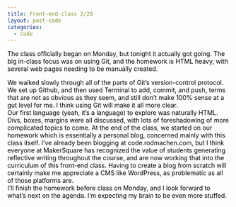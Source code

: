 ```yaml
---
title: Front-end class 2/20
layout: post-code
categories:
  - Code
---
```

<div>
  <span style="color: #000000;">The class officially began on Monday, but tonight it actually got going. The big in-class focus was on using Git, and the homework is HTML heavy, with several web pages needing to be manually created.</span></p> <div style="color: #000000;">
  </div>
  
  <div style="color: #000000;">
    We walked slowly through all of the parts of Git&#8217;s version-control protocol. We set up Github, and then used Terminal to add, commit, and push, terms that are not as obvious as they seem, and still don&#8217;t make 100% sense at a gut level for me. I think using Git will make it all more clear.
  </div>
  
  <div style="color: #000000;">
  </div>
  
  <div style="color: #000000;">
    Our first language (yeah, it&#8217;s a language) to explore was naturally HTML. Divs, boxes, margins were all discussed, with lots of foreshadowing of more complicated topics to come. At the end of the class, we started on our homework which is essentially a personal blog, concerned mainly with this class itself. I&#8217;ve already been blogging at code.rodmachen.com, but I think everyone at MakerSquare has recognized the value of students generating reflective writing throughout the course, and are now working that into the curriculum of this front-end class. Having to create a blog from scratch will certainly make me appreciate a CMS like WordPress, as problematic as all of those platforms are.
  </div>
  
  <div style="color: #000000;">
  </div>
  
  <div style="color: #000000;">
    I&#8217;ll finish the homework before class on Monday, and I look forward to what&#8217;s next on the agenda. I&#8217;m expecting my brain to be even more stuffed.
  </div>
</div>
